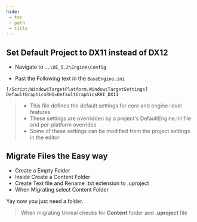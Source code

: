 ```yaml
---
hide:
 - toc
 - path
 - title
---
```

## Set Default Project to DX11 instead of DX12

- Navigate to ```..\UE_5.2\Engine\Config```

- Past the Following text in the ``BaseEngine.ini``
```
[/Script/WindowsTargetPlatform.WindowsTargetSettings]
DefaultGraphicsRHI=DefaultGraphicsRHI_DX11
```

> - This file defines the default settings for core and engine-level features
> - These settings are overridden by a project's DefaultEngine.ini file and per-platform overrides
> - Some of these settings can be modified from the project settings in the editor

## Migrate Files the Easy way

- Create a Empty Folder
- Inside Create a Content Folder
- Create Text file and Rename .txt extension to .uproject
- When Migrating select Content Folder

Yay now you just need a folder.

> When migrating Unreal checks for **Content** folder and **.uproject** file